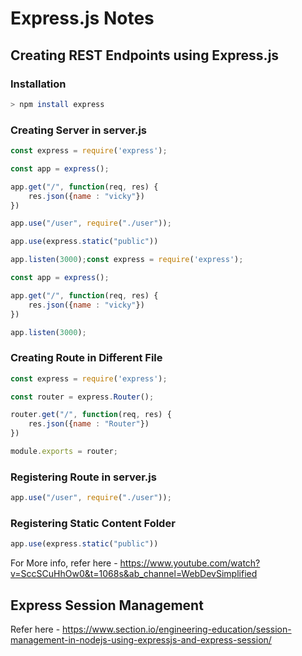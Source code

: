 # Express.js Notes

## Creating REST Endpoints using Express.js

### Installation

```sh
> npm install express
```

### Creating Server in server.js

```js
const express = require('express');

const app = express();

app.get("/", function(req, res) {
    res.json({name : "vicky"})
})

app.use("/user", require("./user"));

app.use(express.static("public"))

app.listen(3000);const express = require('express');

const app = express();

app.get("/", function(req, res) {
    res.json({name : "vicky"})
})

app.listen(3000);
```

### Creating Route in Different File

```js
const express = require('express');

const router = express.Router();

router.get("/", function(req, res) {
    res.json({name : "Router"})
})

module.exports = router;
```

### Registering Route in server.js

```js
app.use("/user", require("./user"));
```

### Registering Static Content Folder

```js
app.use(express.static("public"))
```

For More info, refer here - https://www.youtube.com/watch?v=SccSCuHhOw0&t=1068s&ab_channel=WebDevSimplified 

## Express Session Management

Refer here - https://www.section.io/engineering-education/session-management-in-nodejs-using-expressjs-and-express-session/
